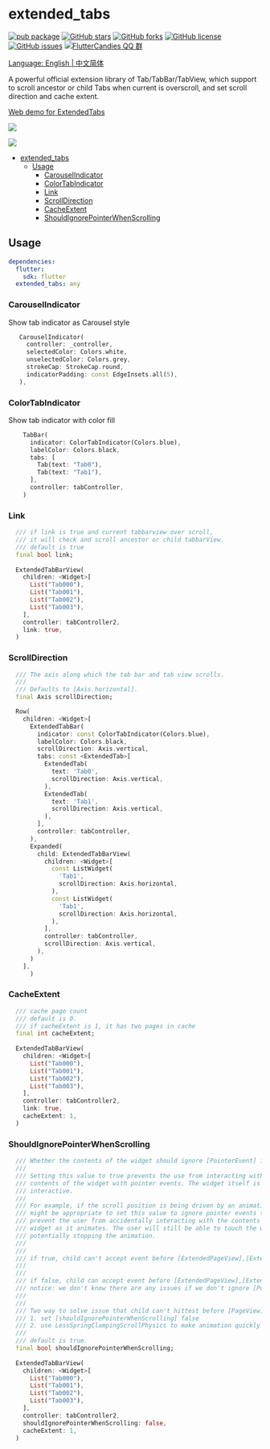 # extended_tabs

[![pub package](https://img.shields.io/pub/v/extended_tabs.svg)](https://pub.dartlang.org/packages/extended_tabs) [![GitHub stars](https://img.shields.io/github/stars/fluttercandies/extended_tabs)](https://github.com/fluttercandies/extended_tabs/stargazers) [![GitHub forks](https://img.shields.io/github/forks/fluttercandies/extended_tabs)](https://github.com/fluttercandies/extended_tabs/network) [![GitHub license](https://img.shields.io/github/license/fluttercandies/extended_tabs)](https://github.com/fluttercandies/extended_tabs/blob/master/LICENSE) [![GitHub issues](https://img.shields.io/github/issues/fluttercandies/extended_tabs)](https://github.com/fluttercandies/extended_tabs/issues) <a href="https://qm.qq.com/q/ZyJbSVjfSU">![FlutterCandies QQ 群](https://img.shields.io/badge/dynamic/yaml?url=https%3A%2F%2Fraw.githubusercontent.com%2Ffluttercandies%2F.github%2Frefs%2Fheads%2Fmain%2Fdata.yml&query=%24.qq_group_number&label=QQ%E7%BE%A4&logo=qq&color=1DACE8)

Language: English | [中文简体](README-ZH.md)


A powerful official extension library of Tab/TabBar/TabView, which support to scroll ancestor or child Tabs when current is overscroll, and set scroll direction and cache extent.

[Web demo for ExtendedTabs](https://fluttercandies.github.io/extended_tabs/)


![](https://github.com/fluttercandies/Flutter_Candies/tree/master/gif/extended_tab/link.gif)

![](https://github.com/fluttercandies/Flutter_Candies/tree/master/gif/extended_tab/scrollDirection.gif) 

- [extended_tabs](#extended_tabs)
  - [Usage](#usage)
    - [CarouselIndicator](#carouselindicator)
    - [ColorTabIndicator](#colortabindicator)
    - [Link](#link)
    - [ScrollDirection](#scrolldirection)
    - [CacheExtent](#cacheextent)
    - [ShouldIgnorePointerWhenScrolling](#shouldignorepointerwhenscrolling)

## Usage

``` yaml
dependencies:
  flutter:
    sdk: flutter
  extended_tabs: any
```

### CarouselIndicator
Show tab indicator  as Carousel style
``` dart
   CarouselIndicator(
     controller: _controller,
     selectedColor: Colors.white,
     unselectedColor: Colors.grey,
     strokeCap: StrokeCap.round,
     indicatorPadding: const EdgeInsets.all(5),
   ),
```
### ColorTabIndicator
Show tab indicator with color fill
``` dart
    TabBar(
      indicator: ColorTabIndicator(Colors.blue),
      labelColor: Colors.black,
      tabs: [
        Tab(text: "Tab0"),
        Tab(text: "Tab1"),
      ],
      controller: tabController,
    )
```
### Link
``` dart
  /// if link is true and current tabbarview over scroll,
  /// it will check and scroll ancestor or child tabbarView.
  /// default is true
  final bool link;
  
  ExtendedTabBarView(
    children: <Widget>[
      List("Tab000"),
      List("Tab001"),
      List("Tab002"),
      List("Tab003"),
    ],
    controller: tabController2,
    link: true,
  )
```

### ScrollDirection

``` dart
  /// The axis along which the tab bar and tab view scrolls.
  ///
  /// Defaults to [Axis.horizontal].
  final Axis scrollDirection;

  Row(
    children: <Widget>[
      ExtendedTabBar(
        indicator: const ColorTabIndicator(Colors.blue),
        labelColor: Colors.black,
        scrollDirection: Axis.vertical,
        tabs: const <ExtendedTab>[
          ExtendedTab(
            text: 'Tab0',
            scrollDirection: Axis.vertical,
          ),
          ExtendedTab(
            text: 'Tab1',
            scrollDirection: Axis.vertical,
          ),
        ],
        controller: tabController,
      ),
      Expanded(
        child: ExtendedTabBarView(
          children: <Widget>[
            const ListWidget(
              'Tab1',
              scrollDirection: Axis.horizontal,
            ),
            const ListWidget(
              'Tab1',
              scrollDirection: Axis.horizontal,
            ),
          ],
          controller: tabController,
          scrollDirection: Axis.vertical,
        ),
      )
    ],
      )
``` 
### CacheExtent
``` dart
  /// cache page count
  /// default is 0.
  /// if cacheExtent is 1, it has two pages in cache
  final int cacheExtent;
  
  ExtendedTabBarView(
    children: <Widget>[
      List("Tab000"),
      List("Tab001"),
      List("Tab002"),
      List("Tab003"),
    ],
    controller: tabController2,
    link: true,
    cacheExtent: 1,
  )  
```

### ShouldIgnorePointerWhenScrolling
``` dart
  /// Whether the contents of the widget should ignore [PointerEvent] inputs.
  ///
  /// Setting this value to true prevents the use from interacting with the
  /// contents of the widget with pointer events. The widget itself is still
  /// interactive.
  ///
  /// For example, if the scroll position is being driven by an animation, it
  /// might be appropriate to set this value to ignore pointer events to
  /// prevent the user from accidentally interacting with the contents of the
  /// widget as it animates. The user will still be able to touch the widget,
  /// potentially stopping the animation.
  ///
  ///
  /// if true, child can't accept event before [ExtendedPageView],[ExtendedScrollable] stop scroll.
  ///
  ///
  /// if false, child can accept event before [ExtendedPageView],[ExtendedScrollable] stop scroll.
  /// notice: we don't know there are any issues if we don't ignore [PointerEvent] inputs when it's scrolling.
  ///
  ///
  /// Two way to solve issue that child can't hittest before [PageView] stop scroll.
  /// 1. set [shouldIgnorePointerWhenScrolling] false
  /// 2. use LessSpringClampingScrollPhysics to make animation quickly
  ///
  /// default is true.
  final bool shouldIgnorePointerWhenScrolling;
  
  ExtendedTabBarView(
    children: <Widget>[
      List("Tab000"),
      List("Tab001"),
      List("Tab002"),
      List("Tab003"),
    ],
    controller: tabController2,
    shouldIgnorePointerWhenScrolling: false,
    cacheExtent: 1,
  )  
```